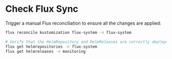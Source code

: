 # Check Flux Sync

Trigger a manual Flux reconciliation to ensure all the changes are applied:

```bash
flux reconcile kustomization flux-system -n flux-system

# Verify that the HelmRepository and HelmReleases are correctly deployed
flux get helmrepositories -n flux-system
flux get helmreleases -n monitoring
```
